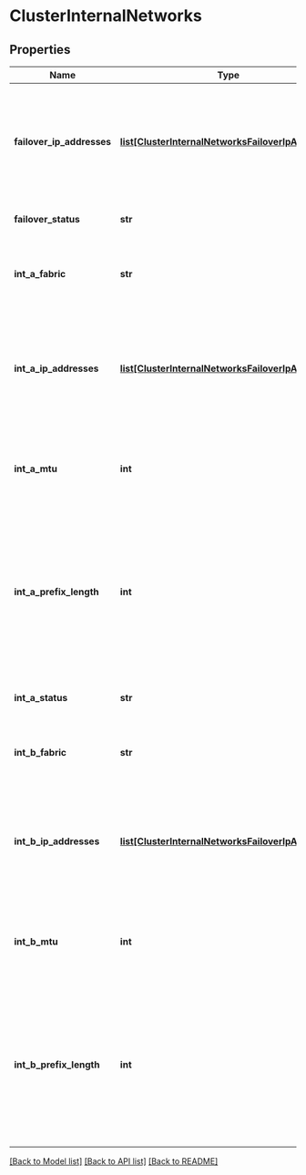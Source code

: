 # ClusterInternalNetworks

## Properties
Name | Type | Description | Notes
------------ | ------------- | ------------- | -------------
**failover_ip_addresses** | [**list[ClusterInternalNetworksFailoverIpAddresse]**](ClusterInternalNetworksFailoverIpAddresse.md) | Array of IP address ranges to be used to configure the internal failover network of the OneFS cluster. | [optional] 
**failover_status** | **str** | Status of failover network. | [optional] 
**int_a_fabric** | **str** | Network fabric used for the primary network int-a. | [optional] 
**int_a_ip_addresses** | [**list[ClusterInternalNetworksFailoverIpAddresse]**](ClusterInternalNetworksFailoverIpAddresse.md) | Array of IP address ranges to be used to configure the internal int-a network of the OneFS cluster. | [optional] 
**int_a_mtu** | **int** | Maximum Transfer Unit (MTU) of the primary network int-a. | [optional] 
**int_a_prefix_length** | **int** | Prefixlen specifies the length of network bits used in an IP address. This field is the right-hand part of the CIDR notation representing the subnet mask. | [optional] 
**int_a_status** | **str** | Status of the primary network int-a. | [optional] 
**int_b_fabric** | **str** | Network fabric used for the failover network. | [optional] 
**int_b_ip_addresses** | [**list[ClusterInternalNetworksFailoverIpAddresse]**](ClusterInternalNetworksFailoverIpAddresse.md) | Array of IP address ranges to be used to configure the internal int-b network of the OneFS cluster. | [optional] 
**int_b_mtu** | **int** | Maximum Transfer Unit (MTU) of the failover network int-b. | [optional] 
**int_b_prefix_length** | **int** | Prefixlen specifies the length of network bits used in an IP address. This field is the right-hand part of the CIDR notation representing the subnet mask. | [optional] 

[[Back to Model list]](../README.md#documentation-for-models) [[Back to API list]](../README.md#documentation-for-api-endpoints) [[Back to README]](../README.md)


